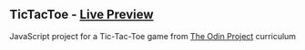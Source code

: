 ## TicTacToe - [Live Preview](https://mastertenshi.github.io/odin-tictactoe/)
JavaScript project for a Tic-Tac-Toe game from [The Odin Project](https://www.theodinproject.com/paths/full-stack-javascript/courses/javascript/lessons/tic-tac-toe) curriculum

